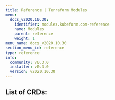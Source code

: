 ```yaml
---
title: Reference | Terraform Modules
menu:
  docs_v2020.10.30:
    identifier: modules.kubeform.com-reference
    name: Modules
    parent: reference
    weight: 1
menu_name: docs_v2020.10.30
section_menu_id: reference
type: reference
info:
  community: v0.3.0
  installer: v0.3.0
  version: v2020.10.30
---
```


## List of CRDs:
